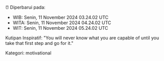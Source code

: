 ⏰ Diperbarui pada:
- WIB: Senin, 11 November 2024 03.24.02 UTC
- WITA: Senin, 11 November 2024 04.24.02 UTC
- WIT: Senin, 11 November 2024 05.24.02 UTC

Kutipan Inspiratif:
"You will never know what you are capable of until you take that first step and go for it."


Kategori: motivational

